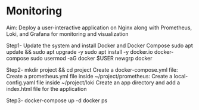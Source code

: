 # Monitoring
Aim: Deploy a user-interactive application on Nginx along with Prometheus, Loki, and Grafana for monitoring and visualization

Step1- Update the system and install Docker and Docker Compose
sudo apt update && sudo apt upgrade -y
sudo apt install -y docker.io docker-compose
sudo usermod -aG docker $USER
newgrp docker

Step2- 
mkdir project && cd project
Create a docker-compose.yml file:
Create a prometheus.yml file inside ~/project/prometheus:
Create a local-config.yaml file inside ~/project/loki
Create an app directory and add a index.html file for the application

Step3-
docker-compose up -d
docker ps


